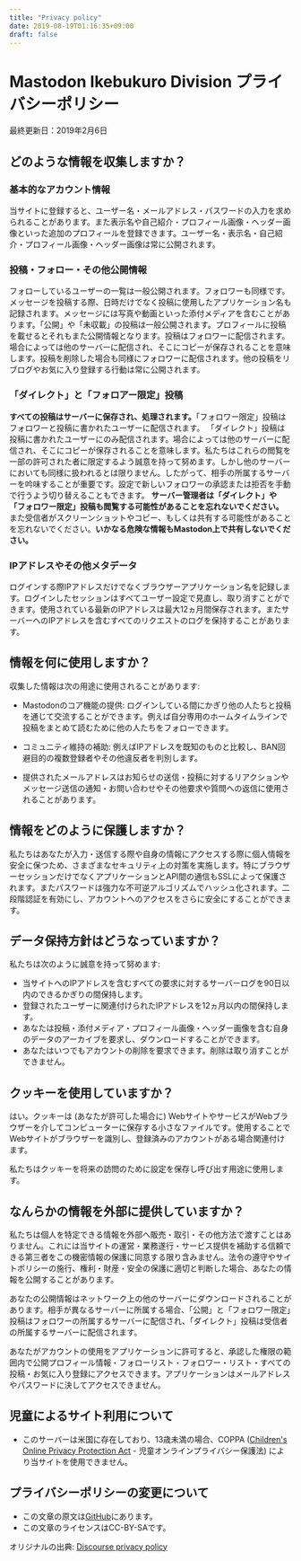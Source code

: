 ```yaml
---
title: "Privacy policy"
date: 2019-08-19T01:16:35+09:00
draft: false
---
```

# Mastodon Ikebukuro Division プライバシーポリシー

最終更新日：2019年2月6日

## どのような情報を収集しますか？

### 基本的なアカウント情報

当サイトに登録すると、ユーザー名・メールアドレス・パスワードの入力を求められることがあります。また表示名や自己紹介・プロフィール画像・ヘッダー画像といった追加のプロフィールを登録できます。ユーザー名・表示名・自己紹介・プロフィール画像・ヘッダー画像は常に公開されます。

### 投稿・フォロー・その他公開情報

フォローしているユーザーの一覧は一般公開されます。フォロワーも同様です。メッセージを投稿する際、日時だけでなく投稿に使用したアプリケーション名も記録されます。メッセージには写真や動画といった添付メディアを含むことがあります。「公開」や「未収載」の投稿は一般公開されます。プロフィールに投稿を載せるとそれもまた公開情報となります。投稿はフォロワーに配信されます。場合によっては他のサーバーに配信され、そこにコピーが保存されることを意味します。投稿を削除した場合も同様にフォロワーに配信されます。他の投稿をリブログやお気に入り登録する行動は常に公開されます。

### 「ダイレクト」と「フォロアー限定」投稿

**すべての投稿はサーバーに保存され、処理されます。**「フォロワー限定」投稿はフォロワーと投稿に書かれたユーザーに配信されます。
「ダイレクト」投稿は投稿に書かれたユーザーにのみ配信されます。場合によっては他のサーバーに配信され、そこにコピーが保存されることを意味します。私たちはこれらの閲覧を一部の許可された者に限定するよう誠意を持って努めます。しかし他のサーバーにおいても同様に扱われるとは限りません。したがって、相手の所属するサーバーを吟味することが重要です。設定で新しいフォロワーの承認または拒否を手動で行うよう切り替えることもできます。
**サーバー管理者は「ダイレクト」や「フォロワー限定」投稿も閲覧する可能性があることを忘れないでください。**
また受信者がスクリーンショットやコピー、もしくは共有する可能性があることを忘れないでください。**いかなる危険な情報もMastodon上で共有しないでください。**

### IPアドレスやその他メタデータ

ログインする際IPアドレスだけでなくブラウザーアプリケーション名を記録します。ログインしたセッションはすべてユーザー設定で見直し、取り消すことができます。使用されている最新のIPアドレスは最大12ヵ月間保存されます。またサーバーへのIPアドレスを含むすべてのリクエストのログを保持することがあります。

## 情報を何に使用しますか？

収集した情報は次の用途に使用されることがあります:

+ Mastodonのコア機能の提供: ログインしている間にかぎり他の人たちと投稿を通じて交流することができます。例えば自分専用のホームタイムラインで投稿をまとめて読むために他の人たちをフォローできます。

+ コミュニティ維持の補助: 例えばIPアドレスを既知のものと比較し、BAN回避目的の複数登録者やその他違反者を判別します。

+ 提供されたメールアドレスはお知らせの送信・投稿に対するリアクションやメッセージ送信の通知・お問い合わせやその他要求や質問への返信に使用されることがあります。

## 情報をどのように保護しますか？

私たちはあなたが入力・送信する際や自身の情報にアクセスする際に個人情報を安全に保つため、さまざまなセキュリティ上の対策を実施します。特にブラウザーセッションだけでなくアプリケーションとAPI間の通信もSSLによって保護されます。またパスワードは強力な不可逆アルゴリズムでハッシュ化されます。二段階認証を有効にし、アカウントへのアクセスをさらに安全にすることができます。

## データ保持方針はどうなっていますか？

私たちは次のように誠意を持って努めます:

+ 当サイトへのIPアドレスを含むすべての要求に対するサーバーログを90日以内のできるかぎりの間保持します。
+ 登録されたユーザーに関連付けられたIPアドレスを12ヵ月以内の間保持します。
+ あなたは投稿・添付メディア・プロフィール画像・ヘッダー画像を含む自身のデータのアーカイブを要求し、ダウンロードすることができます。
+ あなたはいつでもアカウントの削除を要求できます。削除は取り消すことができません。

## クッキーを使用していますか？

はい。クッキーは (あなたが許可した場合に) WebサイトやサービスがWebブラウザーを介してコンピューターに保存する小さなファイルです。使用することでWebサイトがブラウザーを識別し、登録済みのアカウントがある場合関連付けます。

私たちはクッキーを将来の訪問のために設定を保存し呼び出す用途に使用します。

## なんらかの情報を外部に提供していますか？

私たちは個人を特定できる情報を外部へ販売・取引・その他方法で渡すことはありません。これには当サイトの運営・業務遂行・サービス提供を補助する信頼できる第三者をこの機密情報の保護に同意する限り含みません。法令の遵守やサイトポリシーの施行、権利・財産・安全の保護に適切と判断した場合、あなたの情報を公開することがあります。

あなたの公開情報はネットワーク上の他のサーバーにダウンロードされることがあります。相手が異なるサーバーに所属する場合、「公開」と「フォロワー限定」投稿はフォロワーの所属するサーバーに配信され、「ダイレクト」投稿は受信者の所属するサーバーに配信されます。

あなたがアカウントの使用をアプリケーションに許可すると、承認した権限の範囲内で公開プロフィール情報・フォローリスト・フォロワー・リスト・すべての投稿・お気に入り登録にアクセスできます。アプリケーションはメールアドレスやパスワードに決してアクセスできません。

## 児童によるサイト利用について

+ このサーバーは米国に存在しており、13歳未満の場合、COPPA ([Children's Online Privacy Protection Act](https://en.wikipedia.org/wiki/Children%27s_Online_Privacy_Protection_Act) - 児童オンラインプライバシー保護法) により当サイトを使用できません。

## プライバシーポリシーの変更について

+ この文章の原文は[GitHub](https://github.com/ikebuku-ro/documentation/blob/master/docs/privacy.md)にあります。
+ この文章のライセンスはCC-BY-SAです。

オリジナルの出典: [Discourse privacy policy](https://github.com/discourse/discourse)
